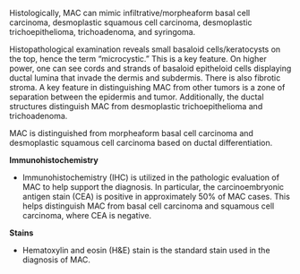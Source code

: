 Histologically, MAC can mimic infiltrative/morpheaform basal cell carcinoma, desmoplastic squamous cell carcinoma, desmoplastic trichoepithelioma, trichoadenoma, and syringoma.

Histopathological examination reveals small basaloid cells/keratocysts on the top, hence the term “microcystic.” This is a key feature. On higher power, one can see cords and strands of basaloid epitheloid cells displaying ductal lumina that invade the dermis and subdermis. There is also fibrotic stroma. A key feature in distinguishing MAC from other tumors is a zone of separation between the epidermis and tumor. Additionally, the ductal structures distinguish MAC from desmoplastic trichoepithelioma and trichoadenoma.

MAC is distinguished from morpheaform basal cell carcinoma and desmoplastic squamous cell carcinoma based on ductal differentiation.

**Immunohistochemistry**

- Immunohistochemistry (IHC) is utilized in the pathologic evaluation of MAC to help support the diagnosis. In particular, the carcinoembryonic antigen stain (CEA) is positive in approximately 50% of MAC cases. This helps distinguish MAC from basal cell carcinoma and squamous cell carcinoma, where CEA is negative.

**Stains**

- Hematoxylin and eosin (H&E) stain is the standard stain used in the diagnosis of MAC.